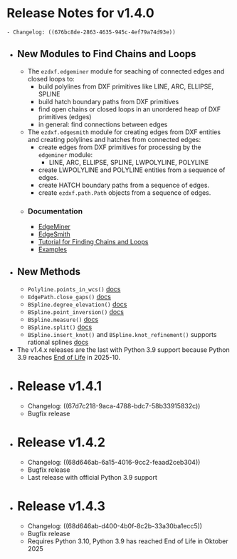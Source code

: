 # Release Notes for v1.4.0
	- Changelog: ((676bc8de-2863-4635-945c-4ef79a74d93e))
- ## New Modules to Find Chains and Loops
	- The `ezdxf.edgeminer` module for seaching of connected edges and closed loops to:
		- build polylines from DXF primitives like LINE, ARC, ELLIPSE, SPLINE
		- build hatch boundary paths from DXF primitives
		- find open chains or closed loops in an unordered heap of DXF primitives (edges)
		- in general: find connections between edges
	- The `ezdxf.edgesmith` module for creating edges from DXF entities and creating polylines and hatches from connected edges:
		- create edges from DXF primitives for processing by the `edgeminer` module:
			- LINE, ARC, ELLIPSE, SPLINE, LWPOLYLINE, POLYLINE
		- create LWPOLYLINE and POLYLINE entities from a sequence of edges.
		- create HATCH boundary paths from a sequence of edges.
		- create `ezdxf.path.Path` objects from a sequence of edges.
	- ### Documentation
		- [EdgeMiner](https://ezdxf.mozman.at/docs/edgeminer.html)
		- [EdgeSmith](https://ezdxf.mozman.at/docs/edgesmith.html)
		- [Tutorial for Finding Chains and Loops](https://ezdxf.mozman.at/docs/tutorials/edges.html)
		- [Examples](https://github.com/mozman/ezdxf/tree/master/examples/edgeminer)
- ## New Methods
	- `Polyline.points_in_wcs()` [docs](https://ezdxf.mozman.at/docs/dxfentities/polyline.html#ezdxf.entities.Polyline.points_in_wcs)
	- `EdgePath.close_gaps()` [docs](https://ezdxf.mozman.at/docs/dxfentities/hatch.html#ezdxf.entities.EdgePath.close_gaps)
	- `BSpline.degree_elevation()` [docs](https://ezdxf.mozman.at/docs/math/core.html#ezdxf.math.BSpline.degree_elevation)
	- `BSpline.point_inversion()` [docs](https://ezdxf.mozman.at/docs/math/core.html#ezdxf.math.BSpline.point_inversion)
	- `BSpline.measure()` [docs](https://ezdxf.mozman.at/docs/math/core.html#ezdxf.math.BSpline.measure)
	- `BSpline.split()` [docs](https://ezdxf.mozman.at/docs/math/core.html#ezdxf.math.BSpline.split)
	- `BSpline.insert_knot()` and `BSpline.knot_refinement()` supports rational splines [docs](https://ezdxf.mozman.at/docs/math/core.html#ezdxf.math.BSpline.insert_knot)
- The v1.4.x releases are the last with Python 3.9 support because Python 3.9 reaches [End of Life](https://devguide.python.org/versions/) in 2025-10.
- # Release v1.4.1
	- Changelog: ((67d7c218-9aca-4788-bdc7-58b33915832c))
	- Bugfix release
- # Release v1.4.2
	- Changelog: ((68d646ab-6a15-4016-9cc2-feaad2ceb304))
	- Bugfix release
	- Last release with official Python 3.9 support
- # Release v1.4.3
	- Changelog: ((68d646ab-d400-4b0f-8c2b-33a30ba1ecc5))
	- Bugfix release
	- Requires Python 3.10, Python 3.9 has reached End of Life in Oktober 2025